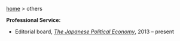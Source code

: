 [home](https://hirosasada.github.io/) > others  
  
**Professional Service:**  
  
- Editorial board, [*The Japanese Political Economy*](https://www.tandfonline.com/loi/mjes19), 2013 – present  
